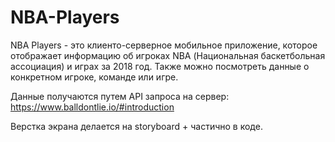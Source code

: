 # NBA-Players
NBA Players - это клиенто-серверное мобильное приложение, которое отображает информацию об игроках NBA (Национальная баскетбольная ассоциация) и играх за 2018 год. Также можно посмотреть данные о конкретном игроке, команде или игре.

Данные получаются путем API запроса на сервер: https://www.balldontlie.io/#introduction

Верстка экрана делается на storyboard + частично в коде.

